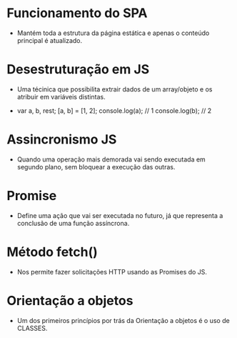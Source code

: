 # Funcionamento do SPA
  * Mantém toda a estrutura da página estática e apenas o conteúdo principal é atualizado.

# Desestruturação em JS
  * Uma técinica que possibilita extrair dados de um array/objeto e os atribuir em variáveis distintas.
  
  * var a, b, rest;
    [a, b] = [1, 2];
    console.log(a); // 1
    console.log(b); // 2

# Assincronismo JS
  * Quando uma operação mais demorada vai sendo executada em segundo plano, sem bloquear a execução das outras.

# Promise
  * Define uma ação que vai ser executada no futuro, já que representa a conclusão de uma função assíncrona.

# Método fetch()
  * Nos permite fazer solicitações HTTP usando as Promises do JS.

# Orientação a objetos
  * Um dos primeiros princípios por trás da Orientação a objetos é o uso de CLASSES.